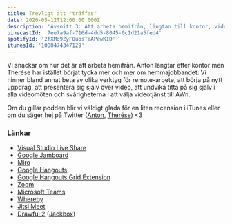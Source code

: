 ```yaml
---
title: Trevligt att "träffas"
date: 2020-05-12T12:00:00.000Z
description: 'Avsnitt 3: Att arbeta hemifrån, längtan till kontor, videotjänster och video-AWs.'
pinecastId: '7ee7a9af-716d-4dd5-8045-0c1d21a5fed4'
spotifyId: '2fXMq9ZyFQuosTeAPewKID'
itunesId: '1000474347129'
---
```


Vi snackar om hur det är att arbeta hemifrån. Anton längtar efter kontor men Therése har istället börjat tycka mer och mer om hemmajobbandet. Vi hinner bland annat beta av olika verktyg för remote-arbete, att börja på nytt uppdrag, att presentera sig själv över video, att undvika titta på sig själv i alla videomöten och svårigheterna i att välja videotjänst till AWn.

Om du gillar podden blir vi väldigt glada för en liten recension i iTunes eller om du säger hej på Twitter ([Anton](https://twitter.com/Awnton), [Therése](https://twitter.com/tkomstadius)) <3

### Länkar

- [Visual Studio Live Share](https://visualstudio.microsoft.com/services/live-share/)
- [Google Jamboard](https://gsuite.google.com/products/jamboard/)
- [Miro](http://miro.com)
- [Google Hangouts](https://hangouts.google.com/)
- [Google Hangouts Grid Extension](https://chrome.google.com/webstore/detail/google-meet-grid-view/bjkegbgpfgpikgkfidhcihhiflbjgfic)
- [Zoom](https://zoom.us/)
- [Microsoft Teams](https://www.microsoft.com/sv-se/microsoft-365/microsoft-teams/group-chat-software)
- [Whereby](https://whereby.com/)
- [Jitsi Meet](https://meet.jit.si/)
- [Drawful 2](https://www.jackboxgames.com/drawful-two/) ([Jackbox](https://www.jackboxgames.com/))
